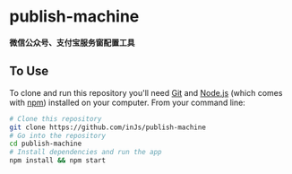 # publish-machine

**微信公众号、支付宝服务窗配置工具**

## To Use

To clone and run this repository you'll need [Git](https://git-scm.com) and [Node.js](https://nodejs.org/en/download/) (which comes with [npm](http://npmjs.com)) installed on your computer. From your command line:

```bash
# Clone this repository
git clone https://github.com/inJs/publish-machine
# Go into the repository
cd publish-machine
# Install dependencies and run the app
npm install && npm start
```
